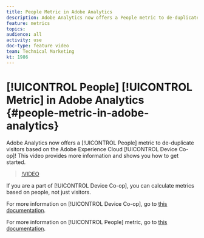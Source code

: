 ```yaml
---
title: People Metric in Adobe Analytics
description: Adobe Analytics now offers a People metric to de-duplicate visitors based on the Adobe Experience Cloud Device Co-op! This video provides more information and shows you how to get started.
feature: metrics
topics: 
audience: all
activity: use
doc-type: feature video
team: Technical Marketing
kt: 1986
---
```


# [!UICONTROL People] [!UICONTROL Metric] in Adobe Analytics {#people-metric-in-adobe-analytics}

Adobe Analytics now offers a [!UICONTROL People] metric to de-duplicate visitors based on the Adobe Experience Cloud [!UICONTROL Device Co-op]! This video provides more information and shows you how to get started.

>[!VIDEO](https://video.tv.adobe.com/v/24037/?quality=12)

If you are a part of [!UICONTROL Device Co-op], you can calculate metrics based on people, not just visitors.

For more information on [!UICONTROL Device Co-op], go to [this documentation](https://marketing.adobe.com/resources/help/en_US/mcdc/).

For more information on [!UICONTROL People] metric, go to [this documentation](https://marketing.adobe.com/resources/help/en_US/mcdc/mcdc-people.html).
